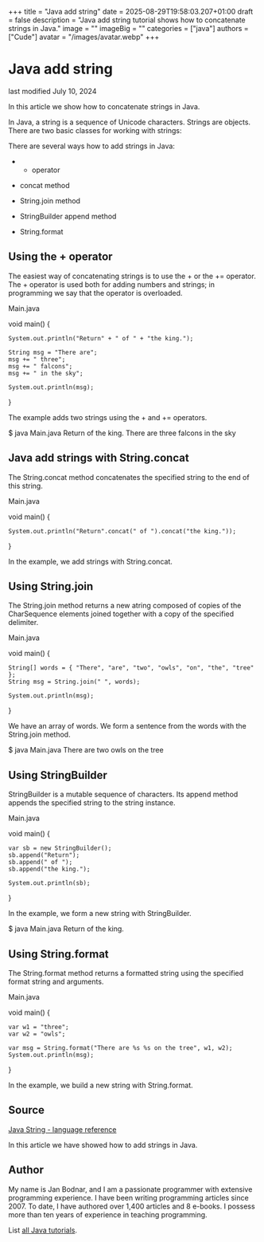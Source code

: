 +++
title = "Java add string"
date = 2025-08-29T19:58:03.207+01:00
draft = false
description = "Java add string tutorial shows how to concatenate strings in Java."
image = ""
imageBig = ""
categories = ["java"]
authors = ["Cude"]
avatar = "/images/avatar.webp"
+++

# Java add string

last modified July 10, 2024

 

In this article we show how to concatenate strings in Java.

In Java, a string is a sequence of Unicode characters. Strings are objects.
There are two basic classes for working with strings:

There are several ways how to add strings in Java:

  - + operator

  - concat method

  - String.join method

  - StringBuilder append method

  - String.format

## Using the + operator

The easiest way of concatenating strings is to use the + or the
+= operator. The + operator is used both for adding numbers and
strings; in programming we say that the operator is overloaded. 

Main.java
  

void main() {

    System.out.println("Return" + " of " + "the king.");

    String msg = "There are";
    msg += " three";
    msg += " falcons";
    msg += " in the sky";

    System.out.println(msg);
}

The example adds two strings using the + and +=
operators.

$ java Main.java
Return of the king.
There are three falcons in the sky

## Java add strings with String.concat

The String.concat method concatenates the specified string to the
end of this string.

Main.java
  

void main() {

    System.out.println("Return".concat(" of ").concat("the king."));
}

In the example, we add strings with String.concat.

## Using String.join

The String.join method returns a new atring composed of copies of
the CharSequence elements joined together with a copy of the specified
delimiter.

Main.java
  

void main() {

    String[] words = { "There", "are", "two", "owls", "on", "the", "tree" };
    String msg = String.join(" ", words);

    System.out.println(msg);
}

We have an array of words. We form a sentence from the words with the
String.join method.

$ java Main.java
There are two owls on the tree

## Using StringBuilder

StringBuilder is a mutable sequence of characters. Its append method appends the
specified string to the string instance. 

Main.java
  

void main() {

    var sb = new StringBuilder();
    sb.append("Return");
    sb.append(" of ");
    sb.append("the king.");

    System.out.println(sb);
}

In the example, we form a new string with StringBuilder. 

$ java Main.java
Return of the king.

## Using String.format

The String.format method returns a formatted string using the
specified format string and arguments.

Main.java
  

void main() {

    var w1 = "three";
    var w2 = "owls";
    
    var msg = String.format("There are %s %s on the tree", w1, w2);
    System.out.println(msg);
}

In the example, we build a new string with String.format.

## Source

[Java String - language reference](https://docs.oracle.com/en/java/javase/21/docs/api/java.base/java/lang/String.html)

In this article we have showed how to add strings in Java.

## Author

My name is Jan Bodnar, and I am a passionate programmer with extensive
programming experience. I have been writing programming articles since 2007.
To date, I have authored over 1,400 articles and 8 e-books. I possess more
than ten years of experience in teaching programming.

List [all Java tutorials](/java/).